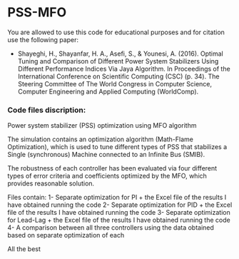 # PSS-MFO

You are allowed to use this code for educational purposes and for citation use the following paper:

+ Shayeghi, H., Shayanfar, H. A., Asefi, S., & Younesi, A. (2016). Optimal Tuning and Comparison of Different Power System Stabilizers Using Different Performance Indices Via Jaya Algorithm. In Proceedings of the International Conference on Scientific Computing (CSC) (p. 34). The Steering Committee of The World Congress in Computer Science, Computer Engineering and Applied Computing (WorldComp).

### Code files discription:

Power system stabilizer (PSS) optimization using MFO algorithm

The simulation contains an optimization algorithm (Math-Flame Optimization), which is used to tune different types of PSS that stabilizes a Single (synchronous) Machine connected to an Infinite Bus (SMIB). 

The robustness of each controller has been evaluated via four different types of error criteria and coefficients optimized by the MFO, which provides reasonable solution. 

Files contain:
1- Separate optimization for PI + the Excel file of the results I have obtained running the code
2- Separate optimization for PID + the Excel file of the results I have obtained running the code
3- Separate optimization for Lead-Lag + the Excel file of the results I have obtained running the code
4- A comparison between all three controllers using the data obtained based on separate optimization of each

All the best
